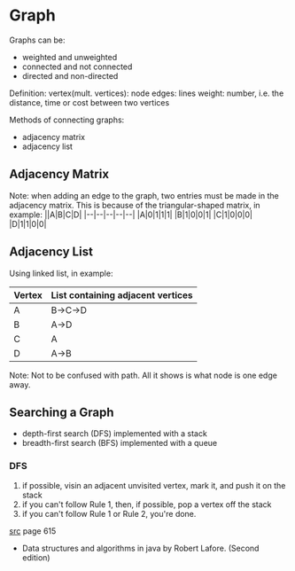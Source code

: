# Graph
Graphs can be:
* weighted and unweighted
* connected and not connected
* directed and non-directed

Definition:
vertex(mult. vertices): node
edges: lines
weight: number, i.e. the distance, time or cost between two vertices

Methods of connecting graphs:
* adjacency matrix
* adjacency list

## Adjacency Matrix
Note: when adding an edge to the graph, two entries must be made in the adjacency matrix. This is because of the triangular-shaped matrix, in example:
||A|B|C|D|
|--|--|--|--|--|
|A|0|1|1|1|
|B|1|0|0|1|
|C|1|0|0|0|
|D|1|1|0|0|

## Adjacency List
Using linked list, in example:

|Vertex|List containing adjacent vertices|
|--|--|
|A|B->C->D|
|B|A->D|
|C|A|
|D|A->B|

Note: Not to be confused with path. All it shows is what node is one edge away.

## Searching a Graph
* depth-first search (DFS) implemented with a stack
* breadth-first search (BFS) implemented with a queue

### DFS
1. if possible, visin an adjacent unvisited vertex, mark it, and push it on the stack
2. if you can't follow Rule 1, then, if possible, pop a vertex off the stack
3. if you can't follow Rule 1 or Rule 2, you're done.

[src](#b_dstr_alg_java_r_lafore) page 615
* <a name="b_dstr_alg_java_r_lafore"></a> Data structures and algorithms in java by Robert Lafore. (Second edition)
